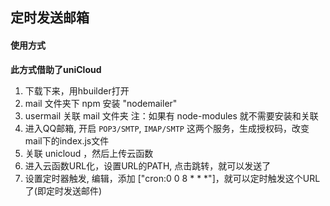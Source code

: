 ## 定时发送邮箱

#### 使用方式

**此方式借助了uniCloud**

1. 下载下来，用hbuilder打开
2. mail 文件夹下 npm 安装 "nodemailer"
3. usermail 关联 mail 文件夹
   注：如果有 node-modules 就不需要安装和关联
5. 进入QQ邮箱, 开启 `POP3/SMTP`, `IMAP/SMTP` 这两个服务，生成授权码，改变mail下的index.js文件
6. 关联 unicloud ，然后上传云函数
7. 进入云函数URL化，设置URL的PATH, 点击跳转，就可以发送了
8. 设置定时器触发, 编辑，添加 ["cron:0 0 8 * * *"]，就可以定时触发这个URL了(即定时发送邮件)
